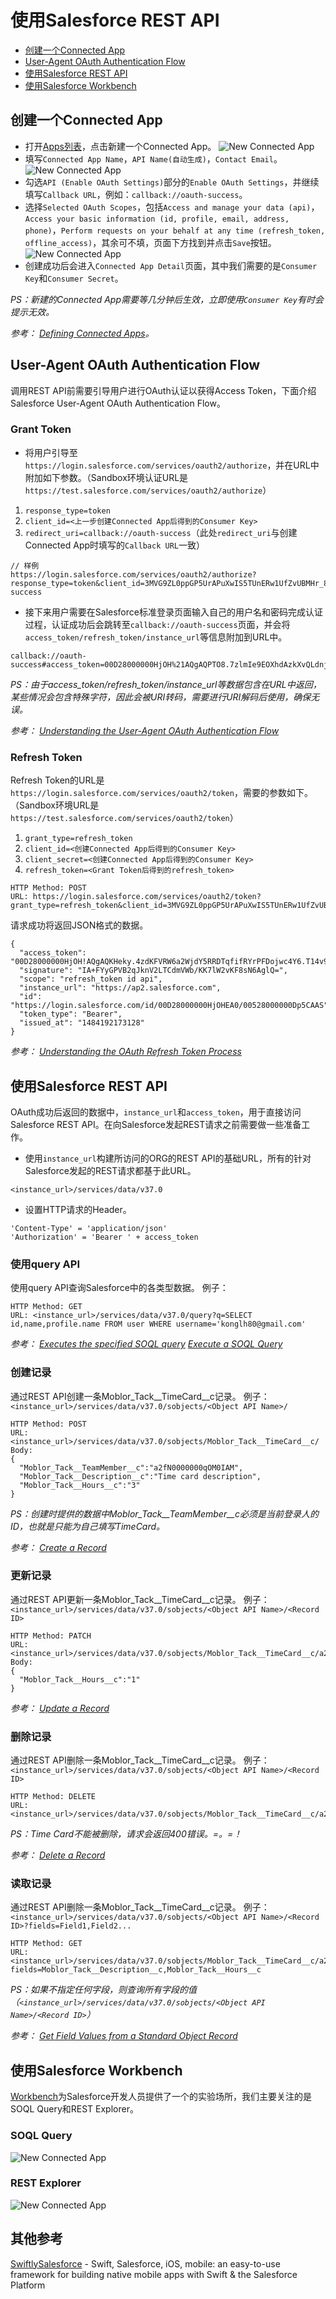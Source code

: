 # 使用Salesforce REST API

  - [创建一个Connected App](#创建一个connected-app)
  - [User-Agent OAuth Authentication Flow](#user-agent-oauth-authentication-flow)
  - [使用Salesforce REST API](#使用salesforce-rest-api-1)
  - [使用Salesforce Workbench](#使用salesforce-workbench)

## 创建一个Connected App
- 打开[Apps列表](https://ap2.salesforce.com/02u?retURL=%2Fui%2Fsetup%2FSetup%3Fsetupid%3DDevTools&setupid=TabSet)，点击新建一个Connected App。
![New Connected App](/images/new-connected-app-button.png)
- 填写`Connected App Name`，`API Name(自动生成)`，`Contact Email`。
![New Connected App](/images/new-connected-app.png)
- 勾选`API (Enable OAuth Settings)`部分的`Enable OAuth Settings`，并继续填写`Callback URL`，例如：`callback://oauth-success`。
- 选择`Selected OAuth Scopes`，包括`Access and manage your data (api)`，`Access your basic information (id, profile, email, address, phone)`，`Perform requests on your behalf at any time (refresh_token, offline_access)`，其余可不填，页面下方找到并点击`Save`按钮。
![New Connected App](/images/new-connected-app-consumer-key.png)
- 创建成功后会进入`Connected App Detail`页面，其中我们需要的是`Consumer Key`和`Consumer Secret`。

*PS：新建的Connected App需要等几分钟后生效，立即使用`Consumer Key`有时会提示无效。*

*参考：
[Defining Connected Apps](https://developer.salesforce.com/docs/atlas.en-us.api_rest.meta/api_rest/intro_defining_remote_access_applications.htm)。*

## User-Agent OAuth Authentication Flow
调用REST API前需要引导用户进行OAuth认证以获得Access Token，下面介绍Salesforce User-Agent OAuth Authentication Flow。

### Grant Token
- 将用户引导至`https://login.salesforce.com/services/oauth2/authorize`，并在URL中附加如下参数。（Sandbox环境认证URL是`https://test.salesforce.com/services/oauth2/authorize`）
1. `response_type=token`
2. `client_id=<上一步创建Connected App后得到的Consumer Key>`
3. `redirect_uri=callback://oauth-success`（此处`redirect_uri`与创建Connected App时填写的`Callback URL`一致）
```
// 样例
https://login.salesforce.com/services/oauth2/authorize?response_type=token&client_id=3MVG9ZL0ppGP5UrAPuXwIS5TUnERw1UfZvUBMHr_8v0cOpSCUJ64aH8pVxZx9ek6JivYkaKns..vafP7rFfcr&redirect_uri=callback://oauth-success
```
- 接下来用户需要在Salesforce标准登录页面输入自己的用户名和密码完成认证过程，认证成功后会跳转至`callback://oauth-success`页面，并会将`access_token/refresh_token/instance_url`等信息附加到URL中。
```
callback://oauth-success#access_token=00D28000000HjOH%21AQgAQPTO8.7zlmIe9EOXhdAzkXvQLdnj3EPCK1LkZPILEKoxMj0yz18nq6Hjns7sEzfkBaaLprVMRnOkEElgZsSV2_JEcunB&refresh_token=5Aep861TSESvWeug_wdvqFJuAURkIDcmWIctIHpXuYSqCDJ1uXoiCPLp_cpSjmwT6gu1lhCxIQNir9JM.wEHsxO&instance_url=https%3A%2F%2Fap2.salesforce.com&id=https%3A%2F%2Flogin.salesforce.com%2Fid%2F00D28000000HjOHEA0%2F00528000000Dp5CAAS&issued_at=1484124973986&signature=CeCJcczYoBZtXRHgIf%2BbiCcMvkwjRhhMsd0d1nybmT8%3D&scope=id+api+refresh_token&token_type=Bearer
```
*PS：由于access_token/refresh_token/instance_url等数据包含在URL中返回，某些情况会包含特殊字符，因此会被URI转码，需要进行URI解码后使用，确保无误。*

*参考：
[Understanding the User-Agent OAuth Authentication Flow](https://developer.salesforce.com/docs/atlas.en-us.api_rest.meta/api_rest/intro_understanding_user_agent_oauth_flow.htm)*

### Refresh Token
Refresh Token的URL是`https://login.salesforce.com/services/oauth2/token`，需要的参数如下。（Sandbox环境URL是`https://test.salesforce.com/services/oauth2/token`）
1. `grant_type=refresh_token`
2. `client_id=<创建Connected App后得到的Consumer Key>`
3. `client_secret=<创建Connected App后得到的Consumer Key>`
4. `refresh_token=<Grant Token后得到的refresh_token>`

```
HTTP Method: POST
URL: https://login.salesforce.com/services/oauth2/token?grant_type=refresh_token&client_id=3MVG9ZL0ppGP5UrAPuXwIS5TUnERw1UfZvUBMHr_8v0cOpSCUJ64aH8pVxZx9ek6JivYkaKns..vafP7rFfcr&client_secret=3463673647331733445&refresh_token=5Aep861TSESvWeug_wdvqFJuAURkIDcmWIctIHpXuYSqCDJ1uXoiCPLp_cpSjmwT6gu1lhCxIQNir9JM.wEHsxO
```
请求成功将返回JSON格式的数据。
```
{
  "access_token": "00D28000000HjOH!AQgAQKHeky.4zdKFVRW6a2WjdY5RRDTqfifRYrPFDojwc4Y6.T14v9PTH6sBwvggOcMdYlJ0eSh3sKNvbByT1jfmeczvy1cU",
  "signature": "IA+FYyGPVB2qJknV2LTCdmVWb/KK7lW2vKF8sN6AglQ=",
  "scope": "refresh_token id api",
  "instance_url": "https://ap2.salesforce.com",
  "id": "https://login.salesforce.com/id/00D28000000HjOHEA0/00528000000Dp5CAAS",
  "token_type": "Bearer",
  "issued_at": "1484192173128"
}
```

*参考：
[Understanding the OAuth Refresh Token Process](https://developer.salesforce.com/docs/atlas.en-us.api_rest.meta/api_rest/intro_understanding_user_agent_oauth_flow.htm)*

## 使用Salesforce REST API
OAuth成功后返回的数据中，`instance_url`和`access_token`，用于直接访问Salesforce REST API。在向Salesforce发起REST请求之前需要做一些准备工作。

- 使用`instance_url`构建所访问的ORG的REST API的基础URL，所有的针对Salesforce发起的REST请求都基于此URL。
```
<instance_url>/services/data/v37.0
```
- 设置HTTP请求的Header。
```
'Content-Type' = 'application/json'
'Authorization' = 'Bearer ' + access_token
```

### 使用query API

使用query API查询Salesforce中的各类型数据。
例子：
```
HTTP Method: GET
URL: <instance_url>/services/data/v37.0/query?q=SELECT id,name,profile.name FROM user WHERE username='konglh80@gmail.com'
```
*参考：
[Executes the specified SOQL query](https://developer.salesforce.com/docs/atlas.en-us.api_rest.meta/api_rest/resources_query.htm)
[Execute a SOQL Query](https://developer.salesforce.com/docs/atlas.en-us.api_rest.meta/api_rest/dome_query.htm)*

### 创建记录
通过REST API创建一条Moblor_Tack__TimeCard__c记录。
例子：
`<instance_url>/services/data/v37.0/sobjects/<Object API Name>/`
```
HTTP Method: POST
URL: <instance_url>/services/data/v37.0/sobjects/Moblor_Tack__TimeCard__c/
Body: 
{
  "Moblor_Tack__TeamMember__c":"a2fN0000000qOM0IAM",
  "Moblor_Tack__Description__c":"Time card description",
  "Moblor_Tack__Hours__c":"3"
}
```

*PS：创建时提供的数据中Moblor_Tack__TeamMember__c必须是当前登录人的ID，也就是只能为自己填写TimeCard。*

*参考：
[Create a Record](https://developer.salesforce.com/docs/atlas.en-us.api_rest.meta/api_rest/dome_sobject_create.htm)*

### 更新记录
通过REST API更新一条Moblor_Tack__TimeCard__c记录。
例子：
`<instance_url>/services/data/v37.0/sobjects/<Object API Name>/<Record ID>`
```
HTTP Method: PATCH
URL: <instance_url>/services/data/v37.0/sobjects/Moblor_Tack__TimeCard__c/a2gN0000000SCfAIAW
Body: 
{
  "Moblor_Tack__Hours__c":"1"
}
```

*参考：
[Update a Record](https://developer.salesforce.com/docs/atlas.en-us.api_rest.meta/api_rest/dome_update_fields.htm)*

### 删除记录
通过REST API删除一条Moblor_Tack__TimeCard__c记录。
例子：
`<instance_url>/services/data/v37.0/sobjects/<Object API Name>/<Record ID>`
```
HTTP Method: DELETE
URL: <instance_url>/services/data/v37.0/sobjects/Moblor_Tack__TimeCard__c/a2gN0000000SCfAIAW
```

*PS：Time Card不能被删除，请求会返回400错误。=。=！*

*参考：
[Delete a Record](https://developer.salesforce.com/docs/atlas.en-us.api_rest.meta/api_rest/dome_delete_record.htm)*

### 读取记录
通过REST API删除一条Moblor_Tack__TimeCard__c记录。
例子：
`<instance_url>/services/data/v37.0/sobjects/<Object API Name>/<Record ID>?fields=Field1,Field2...`
```
HTTP Method: GET
URL: <instance_url>/services/data/v37.0/sobjects/Moblor_Tack__TimeCard__c/a2gN0000000SCfAIAW?fields=Moblor_Tack__Description__c,Moblor_Tack__Hours__c
```
*PS：如果不指定任何字段，则查询所有字段的值（`<instance_url>/services/data/v37.0/sobjects/<Object API Name>/<Record ID>`）*

*参考：
[Get Field Values from a Standard Object Record](https://developer.salesforce.com/docs/atlas.en-us.api_rest.meta/api_rest/dome_get_field_values.htm)*


## 使用Salesforce Workbench
[Workbench](https://workbench.developerforce.com/login.php)为Salesforce开发人员提供了一个的实验场所，我们主要关注的是SOQL Query和REST Explorer。

### SOQL Query
![New Connected App](/images/workbench-soql-query.png)

### REST Explorer
![New Connected App](/images/workbench-rest-explorer.png)


## 其他参考
[SwiftlySalesforce](https://github.com/mike4aday/SwiftlySalesforce) - Swift, Salesforce, iOS, mobile: an easy-to-use framework for building native mobile apps with Swift & the Salesforce Platform
